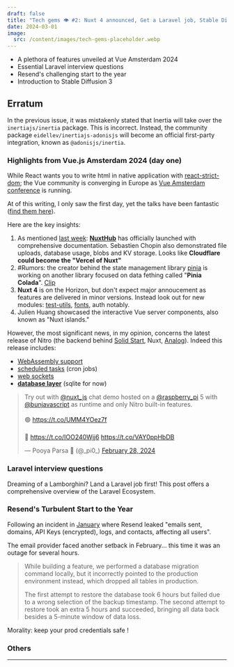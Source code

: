 ```yaml
---
draft: false
title: "Tech gems 👁️ #2: Nuxt 4 announced, Get a Laravel job, Stable Diffusion 3"
date: 2024-03-01
image:
  src: /content/images/tech-gems-placeholder.webp
---
```


- A plethora of features unveiled at Vue Amsterdam 2024
- Essential Laravel interview questions
- Resend's challenging start to the year
- Introduction to Stable Diffusion 3

<!--more-->

## Erratum

In the previous issue, it was mistakenly stated that Inertia will take over the `inertiajs/inertia` package. This is incorrect. Instead, the community package `eidellev/inertiajs-adonisjs` will become an official first-party integration, known as `@adonisjs/inertia`.

### Highlights from Vue.js Amsterdam 2024 (day one)

While React wants you to write html in native application with [react-strict-dom](https://github.com/facebook/react-strict-dom); the Vue community is converging in Europe as [Vue Amsterdam conference](https://vuejs.amsterdam/) is running.

<RichLink href="https://nitro.unjs.io/guide/database" title="Databases for Nitro"></RichLink>

At of this writing, I only saw the first day, yet the talks have been fantastic ([find them here](https://www.youtube.com/watch?v=4H9S7iIVQqI)).

Here are the key insights:
1. As mentioned [last week](/blog/introducing-tech-gems-series#rumors): **[NuxtHub](https://hub.nuxt.com/)** has officially launched with comprehensive documentation. Sebastien Chopin also demonstrated file uploads, database usage, blobs and KV storage. Looks like **Cloudflare could become the "Vercel of Nuxt"**
2. #Rumors: the creator behind the state management library [pinia](https://pinia.vuejs.org/) is working on another library focused on data fething called "**Pinia Colada**". [Clip](https://youtube.com/clip/UgkxSdPjQ7U5fG9H42bRWKQ4fElvLmkFiQhp?si=WJzCMUV7D6QNwief)
3. **Nuxt 4** is on the Horizon, but don't expect major annoucement as features are delivered in minor versions. Instead look out for new modules: [test-utils](https://nuxt.com/docs/getting-started/testing), [fonts](https://github.com/nuxt/fonts), auth notably.
4. Julien Huang showcased the interactive Vue server components, also known as "Nuxt islands."

However, the most significant news, in my opinion, concerns the latest release of Nitro (the backend behind [Solid Start](https://start.solidjs.com/getting-started/what-is-solidstart), Nuxt, [Analog](https://analogjs.org/)). Indeed this release includes:
- [WebAssembly support](https://github.com/unjs/unwasm)
- [scheduled tasks](https://nitro.unjs.io/guide/tasks#scheduled-tasks) (cron jobs)
- [web sockets](https://nitro.unjs.io/guide/websocket)
- **[database layer](https://nitro.unjs.io/guide/database)** (sqlite for now)

<Tweet>
<blockquote class="twitter-tweet"><p lang="en" dir="ltr">Try out with <a href="https://twitter.com/nuxt_js?ref_src=twsrc%5Etfw">@nuxt_js</a> chat demo hosted on a <a href="https://twitter.com/Raspberry_Pi?ref_src=twsrc%5Etfw">@raspberry_pi</a> 5 with <a href="https://twitter.com/bunjavascript?ref_src=twsrc%5Etfw">@bunjavascript</a> as runtime and only Nitro built-in features.<br><br>🟢 <a href="https://t.co/UMM4YOez7f">https://t.co/UMM4YOez7f</a><br><br>👀 <a href="https://t.co/IOO240Wjj6">https://t.co/IOO240Wjj6</a> <a href="https://t.co/VAY0ppHbDB">https://t.co/VAY0ppHbDB</a></p>&mdash; Pooya Parsa  (@_pi0_) <a href="https://twitter.com/_pi0_/status/1762861645275988150?ref_src=twsrc%5Etfw">February 28, 2024</a></blockquote>
</Tweet>

### Laravel interview questions

<RichLink href="https://dev.to/lambdatest/190-top-laravel-interview-questions-2023-3nog" title="laravel questions"></RichLink>

Dreaming of a Lamborghini? Land a Laravel job first! This post offers a comprehensive overview of the Laravel Ecosystem.

### Resend's Turbulent Start to the Year

<RichLink href="https://resend.com/blog/incident-report-for-february-21-2024" title="Resend drama"></RichLink>

Following an incident in [January](https://resend.com/blog/incident-report-for-january-10-2024) where Resend leaked "emails sent, domains, API Keys (encrypted), logs, and contacts, affecting all users".

The email provider faced another setback in February... this time it was an outage for several hours.

> While building a feature, we performed a database migration command locally, but it incorrectly pointed to the production environment instead, which dropped all tables in production.
>
> The first attempt to restore the database took 6 hours but failed due to a wrong selection of the backup timestamp. The second attempt to restore took an extra 5 hours and succeeded, bringing all data back besides a 5-minute window of data loss.

Morality: keep your prod credentials safe !

### Others

<RichLink href="https://stability.ai/news/stable-diffusion-3" title="Stable diffusion 3"></RichLink>

---

<RichLink href="https://redmonk.com/kholterhoff/2024/02/15/frontend-developers-the-newest-new-kingmakers/" title="front ends are the kings"></RichLink>


